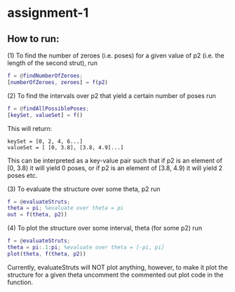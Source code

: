 # assignment-1
## How to run:
(1) To find the number of zeroes (i.e. poses) for a given value of p2 (i.e. the length of the second strut), run
```matlab
f = @findNumberOfZeroes;
[numberOfZeroes, zeroes] = f(p2)
```

(2) To find the intervals over p2 that yield a certain number of poses run
```matlab
f = @findAllPossiblePoses;
[keySet, valueSet] = f()
```
This will return:
```
keySet = [0, 2, 4, 6...]
valueSet = [ [0, 3.8], [3.8, 4.9]...]
```
This can be interpreted as a key-value pair such that if p2 is an element of [0, 3.8) it will yield 0 poses, 
or if p2 is an element of [3.8, 4.9) it will yield 2 poses etc.

(3) To evaluate the structure over some theta, p2 run
```matlab
f = @evaluateStruts;
theta = pi; %evaluate over theta = pi
out = f(theta, p2))
```

(4) To plot the structure over some interval, theta (for some p2) run
```matlab
f = @evaluateStruts;
theta = pi:.1:pi; %evaluate over theta = [-pi, pi]
plot(theta, f(theta, p2))
```

Currently, evaluateStruts will NOT plot anything, however, to make it plot the structure for a given theta 
uncomment the commented out plot code in the function.
